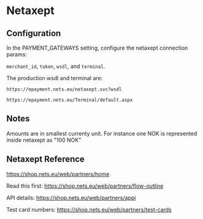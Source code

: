 # Netaxept

## Configuration

In the PAYMENT_GATEWAYS setting, configure the netaxept connection params:

`merchant_id`, `token`, `wsdl`, and `terminal`.

The production wsdl and terminal are:

`https://epayment.nets.eu/netaxept.svc?wsdl`

`https://epayment.nets.eu/Terminal/default.aspx`


## Notes

Amounts are in smallest currenty unit. For instance one NOK is represented inside netaxept as "100 NOK"


## Netaxept Reference

https://shop.nets.eu/web/partners/home

Read this first: https://shop.nets.eu/web/partners/flow-outline

API details: https://shop.nets.eu/web/partners/appi

Test card numbers: https://shop.nets.eu/web/partners/test-cards
